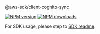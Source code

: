@aws-sdk/client-cognito-sync

[![NPM version](https://img.shields.io/npm/v/@aws-sdk/client-cognito-sync/rc.svg)](https://www.npmjs.com/package/@aws-sdk/client-cognito-sync)
[![NPM downloads](https://img.shields.io/npm/dm/@aws-sdk/client-cognito-sync.svg)](https://www.npmjs.com/package/@aws-sdk/client-cognito-sync)

For SDK usage, please step to [SDK readme](https://github.com/aws/aws-sdk-js-v3).
